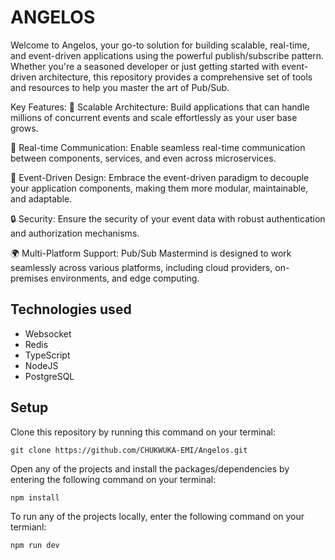 # ANGELOS

Welcome to Angelos, your go-to solution for building scalable, real-time, and event-driven applications using the powerful publish/subscribe pattern. Whether you're a seasoned developer or just getting started with event-driven architecture, this repository provides a comprehensive set of tools and resources to help you master the art of Pub/Sub.

Key Features:
🚀 Scalable Architecture: Build applications that can handle millions of concurrent events and scale effortlessly as your user base grows.

📡 Real-time Communication: Enable seamless real-time communication between components, services, and even across microservices.

🎯 Event-Driven Design: Embrace the event-driven paradigm to decouple your application components, making them more modular, maintainable, and adaptable.

🔒 Security: Ensure the security of your event data with robust authentication and authorization mechanisms.

🌍 Multi-Platform Support: Pub/Sub Mastermind is designed to work seamlessly across various platforms, including cloud providers, on-premises environments, and edge computing.

## Technologies used

- Websocket
- Redis
- TypeScript
- NodeJS
- PostgreSQL

## Setup

Clone this repository by running this command on your terminal:

`git clone https://github.com/CHUKWUKA-EMI/Angelos.git`

Open any of the projects and install the packages/dependencies by entering the following command on your terminal:

`npm install`

To run any of the projects locally, enter the following command on your termianl:

`npm run dev`

